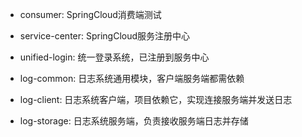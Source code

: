 * consumer: SpringCloud消费端测试
* service-center: SpringCloud服务注册中心
* unified-login: 统一登录系统，已注册到服务中心


* log-common: 日志系统通用模块，客户端服务端都需依赖
* log-client: 日志系统客户端，项目依赖它，实现连接服务端并发送日志
* log-storage: 日志系统服务端，负责接收服务端日志并存储 